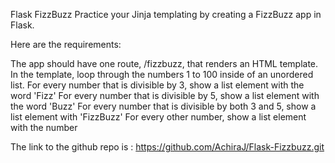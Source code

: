 Flask FizzBuzz
Practice your Jinja templating by creating a FizzBuzz app in Flask.

Here are the requirements:

The app should have one route, /fizzbuzz, that renders an HTML template.
In the template, loop through the numbers 1 to 100 inside of an unordered list.
For every number that is divisible by 3, show a list element with the word 'Fizz'
For every number that is divisible by 5, show a list element with the word 'Buzz'
For every number that is divisible by both 3 and 5, show a list element with 'FizzBuzz'
For every other number, show a list element with the number

The link to the github repo is : https://github.com/AchiraJ/Flask-Fizzbuzz.git